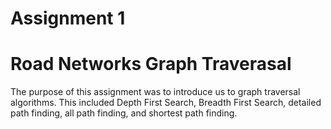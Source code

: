 # Assignment 1
# Road Networks Graph Traverasal

The purpose of this assignment was to introduce us to graph traversal
algorithms. This included Depth First Search, Breadth First Search, detailed
path finding, all path finding, and shortest path finding. 
